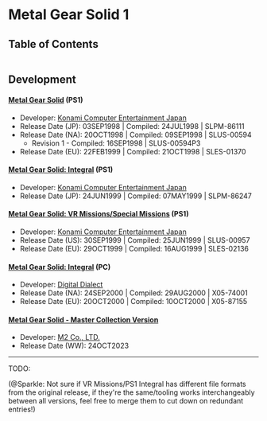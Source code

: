 # Metal Gear Solid 1
## Table of Contents
```table-of-contents
```

## Development
#### [Metal Gear Solid](1.%20Metal%20Gear%20Solid/README.md) (PS1)
- Developer: [Konami Computer Entertainment Japan](https://en.wikipedia.org/wiki/Konami_Computer_Entertainment_Japan)
- Release Date (JP): 03SEP1998  |  Compiled: 24JUL1998  |  SLPM-86111
- Release Date (NA): 20OCT1998  |  Compiled: 09SEP1998  |  SLUS-00594
	- Revision 1 - Compiled: 16SEP1998  |  SLUS-00594P3
- Release Date (EU):  22FEB1999  |  Compiled: 21OCT1998  |  SLES-01370
#### [Metal Gear Solid: Integral](2.%20Metal%20Gear%20Solid%20-%20Integral/1999%20-%20PS1/README.md) (PS1)
- Developer: [Konami Computer Entertainment Japan](https://en.wikipedia.org/wiki/Konami_Computer_Entertainment_Japan)
- Release Date (JP): 24JUN1999  |  Compiled: 07MAY1999  |  SLPM-86247
#### [Metal Gear Solid: VR Missions/Special Missions](3.%20Metal%20Gear%20Solid%20-%20VR%20Missions/README.md) (PS1)
- Developer: [Konami Computer Entertainment Japan](https://en.wikipedia.org/wiki/Konami_Computer_Entertainment_Japan)
- Release Date (US): 30SEP1999  |  Compiled: 25JUN1999  |  SLUS-00957
- Release Date (EU): 29OCT1999 |  Compiled: 16AUG1999  |  SLES-02136
#### [Metal Gear Solid: Integral](2.%20Metal%20Gear%20Solid%20-%20Integral/2000%20-%20PC/README.md) (PC)
- Developer: [Digital Dialect](https://www.mobygames.com/company/6731/digital-dialect/)
- Release Date (NA): 24SEP2000  |  Compiled: 29AUG2000  |  X05-74001
- Release Date (EU): 20OCT2000  |  Compiled: 10OCT2000  |  X05-87155

#### [Metal Gear Solid - Master Collection Version](5.%20Master%20Collection/README.md)
- Developer: [M2 Co., LTD.](https://en.wikipedia.org/wiki/M2_(game_developer))
- Release Date (WW): 24OCT2023 


-----------
TODO:


(@Sparkle: Not sure if VR Missions/PS1 Integral has different file formats from the original release, if they're the same/tooling works interchangeably between all versions, feel free to merge them to cut down on redundant entries!)
